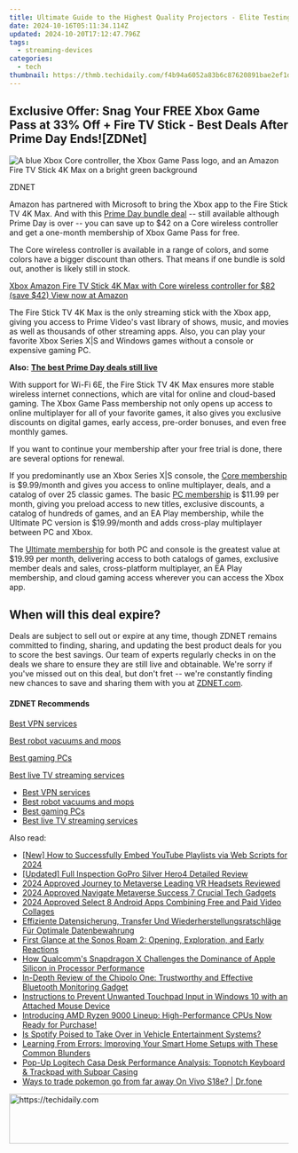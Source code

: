 ```yaml
---
title: Ultimate Guide to the Highest Quality Projectors - Elite Testing and Analysis | ZDNet
date: 2024-10-16T05:11:34.114Z
updated: 2024-10-20T17:12:47.796Z
tags:
  - streaming-devices
categories:
  - tech
thumbnail: https://thmb.techidaily.com/f4b94a6052a83b6c87620891bae2ef1d10a06ae6e718f7d201b09964291e2b88.jpg
---
```


## Exclusive Offer: Snag Your FREE Xbox Game Pass at 33% Off + Fire TV Stick - Best Deals After Prime Day Ends![ZDNet]

![A blue Xbox Core controller, the Xbox Game Pass logo, and an Amazon Fire TV Stick 4K Max on a bright green background](https://www.zdnet.com/a/img/resize/f6d91e3be39b0f56e005bed930f704f6e1ad4cb8/2024/07/17/c4d6416e-ff25-4a01-96e1-4c4a1bd62e34/fire-tv-stick-bundle.jpg?auto=webp&width=1280)

ZDNET

Amazon has partnered with Microsoft to bring the Xbox app to the Fire Stick TV 4K Max. And with this [Prime Day bundle deal](https://buy.geni.us/Proxy.ashx?TSID=368250&GR%5FURL=https%3A%2F%2Fwww.amazon.com%2FAmazon-Stick-Wireless-Controller-Bundle-Members%2Fdp%2FB0D89GSZ7N%3Fth%3D1%26tag%3Dzd-buy-button-20%26ascsubtag%3D%5F%5FCOM%5FCLICK%5FID%5F%5F%7C4a8790a2-d69e-4bb9-bdc7-aa07fa4efa5f%7Cdtp&dtb=1) \-- still available although Prime Day is over -- you can save up to $42 on a Core wireless controller and get a one-month membership of Xbox Game Pass for free. 

The Core wireless controller is available in a range of colors, and some colors have a bigger discount than others. That means if one bundle is sold out, another is likely still in stock.

[Xbox Amazon Fire TV Stick 4K Max with Core wireless controller for $82 (save $42) View now at Amazon](https://buy.geni.us/Proxy.ashx?TSID=368250&GR%5FURL=https%3A%2F%2Fwww.amazon.com%2FAmazon-Stick-Wireless-Controller-Bundle-Members%2Fdp%2FB0D89GSZ7N%3Fth%3D1%26tag%3Dzd-buy-button-20%26ascsubtag%3D%5F%5FCOM%5FCLICK%5FID%5F%5F%7C4a8790a2-d69e-4bb9-bdc7-aa07fa4efa5f%7Cdtp&dtb=1)

The Fire Stick TV 4K Max is the only streaming stick with the Xbox app, giving you access to Prime Video's vast library of shows, music, and movies as well as thousands of other streaming apps. Also, you can play your favorite Xbox Series X|S and Windows games without a console or expensive gaming PC. 

**Also:** [**The best Prime Day deals still live**](https://www.zdnet.com/article/best-amazon-prime-day-deals-live-2024-07-17/)

With support for Wi-Fi 6E, the Fire Stick TV 4K Max ensures more stable wireless internet connections, which are vital for online and cloud-based gaming. The Xbox Game Pass membership not only opens up access to online multiplayer for all of your favorite games, it also gives you exclusive discounts on digital games, early access, pre-order bonuses, and even free monthly games.

If you want to continue your membership after your free trial is done, there are several options for renewal. 

If you predominantly use an Xbox Series X|S console, the [Core membership](https://www.xbox.com/en-US/xbox-game-pass#join) is $9.99/month and gives you access to online multiplayer, deals, and a catalog of over 25 classic games. The basic [PC membership](https://www.xbox.com/en-US/xbox-game-pass#join) is $11.99 per month, giving you preload access to new titles, exclusive discounts, a catalog of hundreds of games, and an EA Play membership, while the Ultimate PC version is $19.99/month and adds cross-play multiplayer between PC and Xbox.

The [Ultimate membership](https://www.xbox.com/en-US/xbox-game-pass#join) for both PC and console is the greatest value at $19.99 per month, delivering access to both catalogs of games, exclusive member deals and sales, cross-platform multiplayer, an EA Play membership, and cloud gaming access wherever you can access the Xbox app.

## When will this deal expire?

Deals are subject to sell out or expire at any time, though ZDNET remains committed to finding, sharing, and updating the best product deals for you to score the best savings. Our team of experts regularly checks in on the deals we share to ensure they are still live and obtainable. We're sorry if you've missed out on this deal, but don't fret -- we're constantly finding new chances to save and sharing them with you at [ZDNET.com](https://www.zdnet.com/). 

#### **ZDNET** Recommends

[Best VPN services](https://www.zdnet.com/article/best-vpn/ "Best VPN services")

[Best robot vacuums and mops](https://www.zdnet.com/article/best-robot-vacuum-mop/ "Best robot vacuums and mops")

[Best gaming PCs](https://www.zdnet.com/article/best-gaming-pc/ "Best gaming PCs")

[Best live TV streaming services](https://www.zdnet.com/article/best-live-tv-streaming-service/ "Best live TV streaming services")

* [Best VPN services](https://www.zdnet.com/article/best-vpn/ "Best VPN services")
* [Best robot vacuums and mops](https://www.zdnet.com/article/best-robot-vacuum-mop/ "Best robot vacuums and mops")
* [Best gaming PCs](https://www.zdnet.com/article/best-gaming-pc/ "Best gaming PCs")
* [Best live TV streaming services](https://www.zdnet.com/article/best-live-tv-streaming-service/ "Best live TV streaming services")

<ins class="adsbygoogle"
     style="display:block"
     data-ad-format="autorelaxed"
     data-ad-client="ca-pub-7571918770474297"
     data-ad-slot="1223367746"></ins>

<ins class="adsbygoogle"
     style="display:block"
     data-ad-client="ca-pub-7571918770474297"
     data-ad-slot="8358498916"
     data-ad-format="auto"
     data-full-width-responsive="true"></ins>

<span class="atpl-alsoreadstyle">Also read:</span>
<div><ul>
<li><a href="https://eaxpv-info.techidaily.com/new-how-to-successfully-embed-youtube-playlists-via-web-scripts-for-2024/"><u>[New] How to Successfully Embed YouTube Playlists via Web Scripts for 2024</u></a></li>
<li><a href="https://article-helps.techidaily.com/updated-full-inspection-gopro-silver-hero4-detailed-review/"><u>[Updated] Full Inspection GoPro Silver Hero4 Detailed Review</u></a></li>
<li><a href="https://fox-glue.techidaily.com/2024-approved-journey-to-metaverse-leading-vr-headsets-reviewed/"><u>2024 Approved Journey to Metaverse Leading VR Headsets Reviewed</u></a></li>
<li><a href="https://fox-access.techidaily.com/2024-approved-navigate-metaverse-success-7-crucial-tech-gadgets/"><u>2024 Approved Navigate Metaverse Success 7 Crucial Tech Gadgets</u></a></li>
<li><a href="https://extra-approaches.techidaily.com/2024-approved-select-8-android-apps-combining-free-and-paid-video-collages/"><u>2024 Approved Select 8 Android Apps Combining Free and Paid Video Collages</u></a></li>
<li><a href="https://discover-great.techidaily.com/effiziente-datensicherung-transfer-und-wiederherstellungsratschlage-fur-optimale-datenbewahrung/"><u>Effiziente Datensicherung, Transfer Und Wiederherstellungsratschläge Für Optimale Datenbewahrung</u></a></li>
<li><a href="https://hardware-reviews.techidaily.com/first-glance-at-the-sonos-roam-2-opening-exploration-and-early-reactions/"><u>First Glance at the Sonos Roam 2: Opening, Exploration, and Early Reactions</u></a></li>
<li><a href="https://hardware-reviews.techidaily.com/how-qualcomms-snapdragon-x-challenges-the-dominance-of-apple-silicon-in-processor-performance/"><u>How Qualcomm's Snapdragon X Challenges the Dominance of Apple Silicon in Processor Performance</u></a></li>
<li><a href="https://hardware-reviews.techidaily.com/in-depth-review-of-the-chipolo-one-trustworthy-and-effective-bluetooth-monitoring-gadget/"><u>In-Depth Review of the Chipolo One: Trustworthy and Effective Bluetooth Monitoring Gadget</u></a></li>
<li><a href="https://win-howtos.techidaily.com/instructions-to-prevent-unwanted-touchpad-input-in-windows-10-with-an-attached-mouse-device/"><u>Instructions to Prevent Unwanted Touchpad Input in Windows 10 with an Attached Mouse Device</u></a></li>
<li><a href="https://hardware-reviews.techidaily.com/introducing-amd-ryzen-9000-lineup-high-performance-cpus-now-ready-for-purchase/"><u>Introducing AMD Ryzen 9000 Lineup: High-Performance CPUs Now Ready for Purchase!</u></a></li>
<li><a href="https://hardware-reviews.techidaily.com/is-spotify-poised-to-take-over-in-vehicle-entertainment-systems/"><u>Is Spotify Poised to Take Over in Vehicle Entertainment Systems?</u></a></li>
<li><a href="https://hardware-reviews.techidaily.com/learning-from-errors-improving-your-smart-home-setups-with-these-common-blunders/"><u>Learning From Errors: Improving Your Smart Home Setups with These Common Blunders</u></a></li>
<li><a href="https://hardware-reviews.techidaily.com/pop-up-logitech-casa-desk-performance-analysis-topnotch-keyboard-and-trackpad-with-subpar-casing/"><u>Pop-Up Logitech Casa Desk Performance Analysis: Topnotch Keyboard & Trackpad with Subpar Casing</u></a></li>
<li><a href="https://change-location.techidaily.com/ways-to-trade-pokemon-go-from-far-away-on-vivo-s18e-drfone-by-drfone-virtual-android/"><u>Ways to trade pokemon go from far away On Vivo S18e? | Dr.fone</u></a></li>
</ul></div>

<!-- affiliate ads begin -->
<a href="https://aligracehair.sjv.io/c/5597632/1868575/19272" target="_top" id="1868575">
  <img src="//a.impactradius-go.com/display-ad/19272-1868575" border="0" alt="https://techidaily.com" width="728" height="90"/>
</a>
<img height="0" width="0" src="https://aligracehair.sjv.io/i/5597632/1868575/19272" style="position:absolute;visibility:hidden;" border="0" />
<!-- affiliate ads end -->

